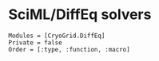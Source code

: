 # SciML/DiffEq solvers

```@autodocs
Modules = [CryoGrid.DiffEq]
Private = false
Order = [:type, :function, :macro]
```